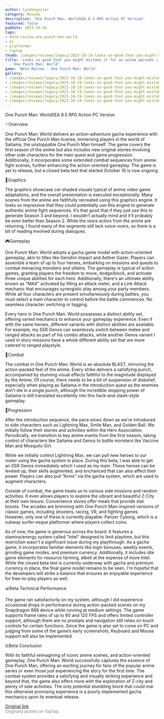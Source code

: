 ```yaml
---
author: lyndonguitar
category: Review
description: 'One Punch Man: WorldSEA 8.5 RPG Action PC Version'
featured: false
pubDate: 2023-10-19
tags:
- beta-review-one-punch-man-world
- pc
- platformer
- taptap
thumb: /images/reviews/legacy/2023-10-19-looks-so-good-that-you-might-mistake-it-for-an-anime-episode--beta-review---one-punch-man-0.avif
title: 'Looks so good that you might mistake it for an anime episode | Beta Review
  - One Punch Man: World'
game: 'Beta Review - One Punch Man: World'
gallery:
- /images/reviews/legacy/2023-10-19-looks-so-good-that-you-might-mistake-it-for-an-anime-episode--beta-review---one-punch-man-0.avif
- /images/reviews/legacy/2023-10-19-looks-so-good-that-you-might-mistake-it-for-an-anime-episode--beta-review---one-punch-man-1.avif
- /images/reviews/legacy/2023-10-19-looks-so-good-that-you-might-mistake-it-for-an-anime-episode--beta-review---one-punch-man-2.avif
- /images/reviews/legacy/2023-10-19-looks-so-good-that-you-might-mistake-it-for-an-anime-episode--beta-review---one-punch-man-3.avif
- /images/reviews/legacy/2023-10-19-looks-so-good-that-you-might-mistake-it-for-an-anime-episode--beta-review---one-punch-man-4.avif
- /images/reviews/legacy/2023-10-19-looks-so-good-that-you-might-mistake-it-for-an-anime-episode--beta-review---one-punch-man-5.avif
---
```

One Punch Man: WorldSEA
8.5
RPG
Action
PC Version

✨Overview

One Punch Man: World delivers an action-adventure gacha experience with the official One Punch Man license, immersing players in the world of Saitama, the unstoppable One Punch Man himself. The game covers the first season of the anime but also includes new original stories involving other side characters for the main quest and game progression. Additionally, it incorporates some extended combat sequences from anime fight scenes, further enhancing the action-oriented gameplay. The game is yet to release, but a closed beta test that started October 18 is now ongoing.

🎨Graphics

The graphics showcase cel-shaded visuals typical of anime video game adaptations, and the overall presentation is executed exceptionally. Many scenes from the anime are faithfully recreated using this graphics engine. It looks so impressive that they could potentially use this engine to generate authentic anime fight sequences. It’s that good that if they just use this to generate Season 3 and beyond, I wouldn’t actually mind and it’ll probably be even better than Season 2. While the voice actors from the anime are returning, I found many of the segments still lack voice-overs, so there is a bit of reading involved during dialogues.

🎮Gameplay

One Punch Man: World adopts a gacha game model with action-oriented gameplay, akin to titles like Genshin Impact and Aether Gazer. Players can assemble a team of up to four heroes, embarking on missions and quests to combat menacing monsters and villains. The gameplay is typical of action games, granting players the freedom to move, dodge/block, and activate three unique abilities for each hero. Additionally, there's an ultimate ability known as "MAX" activated by filling an attack meter, and a Link Attack mechanic that encourages synergistic play among your party members. While all four characters are present simultaneously during battles, you must select a main character to control before the battle commences. No seamless character switching or tagging.

Every hero in One Punch Man: World possesses a distinct ability set, offering varied mechanics to enhance your gameplay experience. Even if with the same heroes, different variants with distinct abilities are available. For example, my SSR Genos can seamlessly switch between melee and ranged attacks as part of his combo attacks, while another Genos variant I used in story missions have a whole different ability set that are more catered to ranged playstyle.

🥊Combat

The combat in One Punch Man: World is an absolute BLAST, mirroring the action-packed feel of the anime. Every strike delivers a satisfying punch, accompanied by stunning visual effects faithful to the magnitude displayed by the Anime.  Of course, there needs to be a bit of suspension of disbelief, especially when playing as Saitama in the introduction quest as the enemies don’t die in a single punch, although the incredible stopping power of Saitama is still translated excellently into this hack-and-slash-style gameplay.

📜Progression

After the introduction sequence, the pace slows down as we're introduced to side characters such as Lightning Max, Smile Man, and Golden Ball. We initially follow their stories and activities within the Hero Association. Periodically, we transition to key anime events from the first season, taking control of characters like Saitama and Genos to battle monsters like Vaccine Man and Mosquito Girl.

While we initially control Lightning Max, we can pull new heroes to our roster using the gacha system in place. During this beta, I was able to get an SSR Genos immediately which I used as my main. These heroes can be leveled up, their skills augmented, and enchanced that can also affect their power. Players can also pull “Arms” via the gacha system, which are used to augment characters.

Outside of combat, the game treats us to various side missions and random activities. It even allows players to explore the vibrant and beautiful Z-City at their own leisure. Convenience stores offer meals that provide stat boosts. The arcades are brimming with One Punch Man-inspired versions of classic games, including shooters, racing, VR, and fighting games. However, only one of these is currently playable: Panzer Cyborg, which is a subway surfer-esque platformer where players collect coins.

As of now, the game is generous across the board. It features a stamina/energy system called "Intel" designed to limit playtime, but this restriction wasn't a significant issue during my playthrough. As a gacha game, it incorporates familiar elements like login bonuses, weekly events, grinding game modes, and premium currency. Additionally, it includes idle game elements for resource farming, albeit at the expense of more Intel. While the closed beta test is currently underway with gacha and premium currency in place, the final game model remains to be seen. I'm hopeful that the developers will strike a balance that ensures an enjoyable experience for free-to-play players as well.

📊Beta Technical Performance

The game ran satisfactorily on my system, although I did experience occasional drops in performance during action-packed scenes on my Snapdragon 888 device while running at medium settings. The game supports frame rates of up to 60 and 120 FPS and offers limited controller support, although there are no prompts and navigation still relies on touch controls for certain functions. Since the game is also set to come on PC and judging from some of the game’s early screenshots, Keyboard and Mouse support will also be implemented.

⚖️Beta Conclusion

With its faithful reimagining of iconic anime scenes, and action-oriented gameplay, One Punch Man: World successfully captures the essence of One Punch Man, offering an exciting journey for fans of the popular anime series or even those just experiencing the story for the first time. The combat system provides a satisfying and visually striking experience and beyond that, the game also offers more with the exploration  of Z-city and plenty of side activities. The only potential stumbling block that could mar this otherwise promising experience is a poorly implemented gacha mechanics upon its eventual release.

[Original link](https://www.taptap.io/post/6452903)<br><span style="font-size: 0.95em; color: #888;">Originally posted on TapTap.</span>
